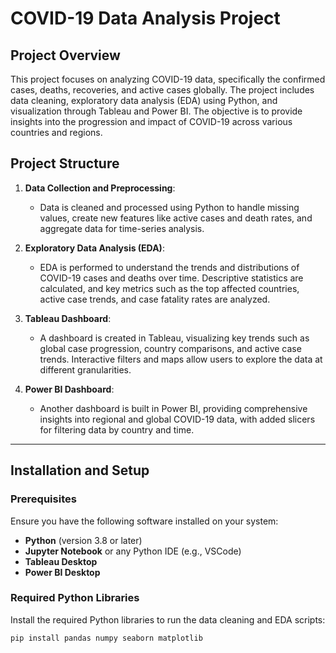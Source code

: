 # COVID-19 Data Analysis Project

## Project Overview
This project focuses on analyzing COVID-19 data, specifically the confirmed cases, deaths, recoveries, and active cases globally. The project includes data cleaning, exploratory data analysis (EDA) using Python, and visualization through Tableau and Power BI. The objective is to provide insights into the progression and impact of COVID-19 across various countries and regions.

## Project Structure

1. **Data Collection and Preprocessing**: 
   - Data is cleaned and processed using Python to handle missing values, create new features like active cases and death rates, and aggregate data for time-series analysis.
   
2. **Exploratory Data Analysis (EDA)**:
   - EDA is performed to understand the trends and distributions of COVID-19 cases and deaths over time. Descriptive statistics are calculated, and key metrics such as the top affected countries, active case trends, and case fatality rates are analyzed.
   
3. **Tableau Dashboard**:
   - A dashboard is created in Tableau, visualizing key trends such as global case progression, country comparisons, and active case trends. Interactive filters and maps allow users to explore the data at different granularities.
   
4. **Power BI Dashboard**:
   - Another dashboard is built in Power BI, providing comprehensive insights into regional and global COVID-19 data, with added slicers for filtering data by country and time.

---

## Installation and Setup

### Prerequisites
Ensure you have the following software installed on your system:
- **Python** (version 3.8 or later)
- **Jupyter Notebook** or any Python IDE (e.g., VSCode)
- **Tableau Desktop**
- **Power BI Desktop**

### Required Python Libraries
Install the required Python libraries to run the data cleaning and EDA scripts:

```bash
pip install pandas numpy seaborn matplotlib
